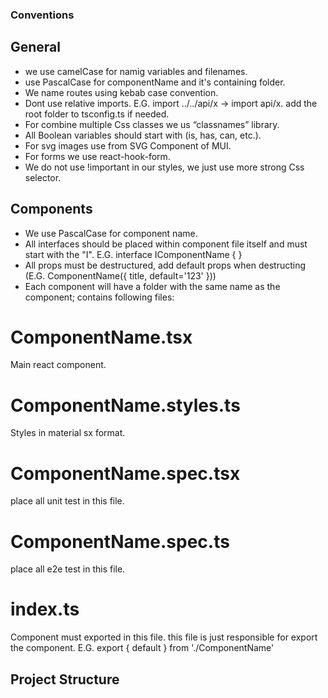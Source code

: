 ### Conventions
## General
- we use camelCase for namig variables and filenames. 
- use PascalCase for componentName and it's containing folder.
- We name routes using kebab case convention.
- Dont use relative imports. E.G. import ../../api/x -> import api/x. add the root folder to tsconfig.ts if needed.
- For combine multiple Css classes we us “classnames” library.
- All Boolean variables should start with (is, has, can, etc.).
- For svg images use from SVG Component of MUI.
- For forms we use react-hook-form.
- We do not use !important in our styles, we just use more strong Css selector.

## Components
- We use PascalCase for component name.
- All interfaces should be placed within component file itself and must start with the "I". E.G. interface IComponentName { }
- All props must be destructured, add default props when destructing (E.G. ComponentName({ title, default='123' }))
- Each component will have a folder with the same name as the component; contains following files:
# ComponentName.tsx
Main react component.
# ComponentName.styles.ts
Styles in material sx format.
# ComponentName.spec.tsx
place all unit test in this file.
# ComponentName.spec.ts
place all e2e test in this file.
# index.ts
Component must exported in this file. this file is just responsible for export the component. 
E.G. export { default } from './ComponentName'

## Project Structure

